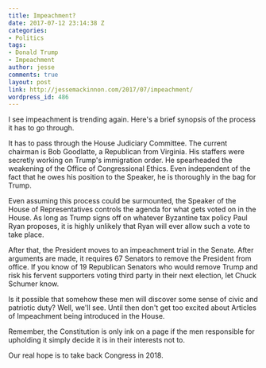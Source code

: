 ```yaml
---
title: Impeachment?
date: 2017-07-12 23:14:38 Z
categories:
- Politics
tags:
- Donald Trump
- Impeachment
author: jesse
comments: true
layout: post
link: http://jessemackinnon.com/2017/07/impeachment/
wordpress_id: 486
---
```


I see impeachment is trending again. Here's a brief synopsis of the process it has to go through.

It has to pass through the House Judiciary Committee. The current chairman is Bob Goodlatte, a Republican from Virginia. His staffers were secretly working on Trump's immigration order. He spearheaded the weakening of the Office of Congressional Ethics. Even independent of the fact that he owes his position to the Speaker, he is thoroughly in the bag for Trump.

Even assuming this process could be surmounted, the Speaker of the House of Representatives controls the agenda for what gets voted on in the House. As long as Trump signs off on whatever Byzantine tax policy Paul Ryan proposes, it is highly unlikely that Ryan will ever allow such a vote to take place.

After that, the President moves to an impeachment trial in the Senate. After arguments are made, it requires 67 Senators to remove the President from office. If you know of 19 Republican Senators who would remove Trump and risk his fervent supporters voting third party in their next election, let Chuck Schumer know.

Is it possible that somehow these men will discover some sense of civic and patriotic duty? Well, we'll see. Until then don't get too excited about Articles of Impeachment being introduced in the House.

Remember, the Constitution is only ink on a page if the men responsible for upholding it simply decide it is in their interests not to.

Our real hope is to take back Congress in 2018.
